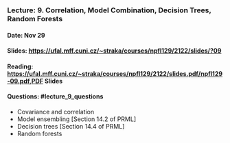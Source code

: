 ### Lecture: 9. Correlation, Model Combination, Decision Trees, Random Forests
#### Date: Nov 29
#### Slides: https://ufal.mff.cuni.cz/~straka/courses/npfl129/2122/slides/?09
#### Reading: https://ufal.mff.cuni.cz/~straka/courses/npfl129/2122/slides.pdf/npfl129-09.pdf,PDF Slides
#### Questions: #lecture_9_questions

- Covariance and correlation
- Model ensembling [Section 14.2 of PRML]
- Decision trees [Section 14.4 of PRML]
- Random forests
